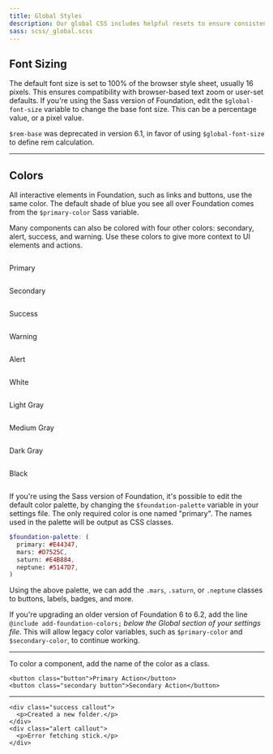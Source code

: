 ```yaml
---
title: Global Styles
description: Our global CSS includes helpful resets to ensure consistent styling across browsers.
sass: scss/_global.scss
---
```


## Font Sizing

The default font size is set to 100% of the browser style sheet, usually 16 pixels. This ensures compatibility with browser-based text zoom or user-set defaults. If you're using the Sass version of Foundation, edit the `$global-font-size` variable to change the base font size. This can be a percentage value, or a pixel value.

<div class="alert callout">
  <p><code>$rem-base</code> was deprecated in version 6.1, in favor of using <code>$global-font-size</code> to define rem calculation.</p>
</div>

---

## Colors

All interactive elements in Foundation, such as links and buttons, use the same color. The default shade of blue you see all over Foundation comes from the `$primary-color` Sass variable.

Many components can also be colored with four other colors: secondary, alert, success, and warning. Use these colors to give more context to UI elements and actions.

<div class="row small-up-1 medium-up-3 large-up-5">
  <div class="column">
    <div class="docs-color-block">
      <div class="docs-color-block-primary"></div>
      <p>Primary</p>
    </div>
  </div>
  <div class="column">
    <div class="docs-color-block">
      <div class="docs-color-block-secondary"></div>
      <p>Secondary</p>
    </div>
  </div>
  <div class="column">
    <div class="docs-color-block">
      <div class="docs-color-block-success"></div>
      <p>Success</p>
    </div>
  </div>
  <div class="column">
    <div class="docs-color-block">
      <div class="docs-color-block-warning"></div>
      <p>Warning</p>
    </div>
  </div>
  <div class="column">
    <div class="docs-color-block">
      <div class="docs-color-block-alert"></div>
      <p>Alert</p>
    </div>
  </div>
  <div class="column">
    <div class="docs-color-block">
      <div class="docs-color-block-white"></div>
      <p>White</p>
    </div>
  </div>
  <div class="column">
    <div class="docs-color-block">
      <div class="docs-color-block-light-gray"></div>
      <p>Light Gray</p>
    </div>
  </div>
  <div class="column">
    <div class="docs-color-block">
      <div class="docs-color-block-medium-gray"></div>
      <p>Medium Gray</p>
    </div>
  </div>
  <div class="column">
    <div class="docs-color-block">
      <div class="docs-color-block-dark-gray"></div>
      <p>Dark Gray</p>
    </div>
  </div>
  <div class="column">
    <div class="docs-color-block">
      <div class="docs-color-block-black"></div>
      <p>Black</p>
    </div>
  </div>
</div>

If you're using the Sass version of Foundation, it's possible to edit the default color palette, by changing the `$foundation-palette` variable in your settings file. The only required color is one named "primary". The names used in the palette will be output as CSS classes.

```scss
$foundation-palette: (
  primary: #E44347,
  mars: #D7525C,
  saturn: #E4B884,
  neptune: #5147D7,
)
```

Using the above palette, we can add the `.mars`, `.saturn`, or `.neptune` classes to buttons, labels, badges, and more.

<div class="warning callout">
  <p>If you're upgrading an older version of Foundation 6 to 6.2, add the line <code>@include add-foundation-colors;</code> <em>below the Global section of your settings file</em>. This will allow legacy color variables, such as <code>$primary-color</code> and <code>$secondary-color</code>, to continue working.
</div>

---

To color a component, add the name of the color as a class.

```html_example
<button class="button">Primary Action</button>
<button class="secondary button">Secondary Action</button>
```

---

```html_example
<div class="success callout">
  <p>Created a new folder.</p>
</div>
<div class="alert callout">
  <p>Error fetching stick.</p>
</div>
```
